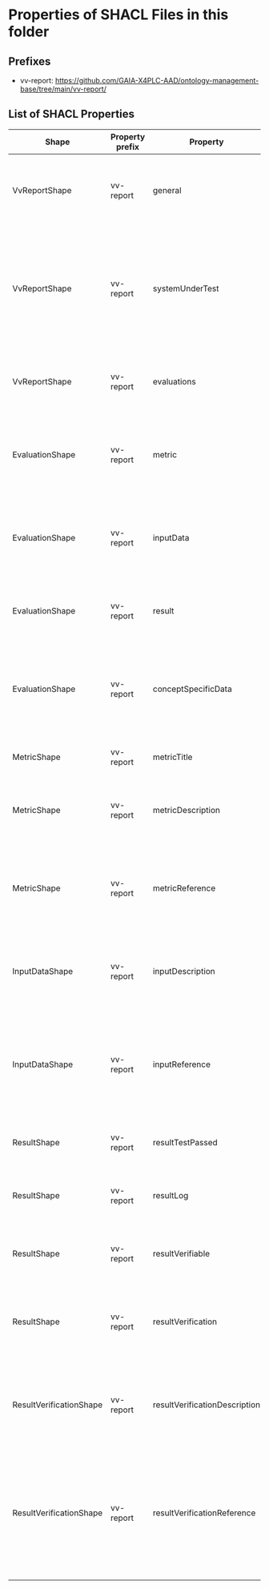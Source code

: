 # Properties of SHACL Files in this folder

## Prefixes

- vv-report: <https://github.com/GAIA-X4PLC-AAD/ontology-management-base/tree/main/vv-report/>

## List of SHACL Properties

| Shape | Property prefix | Property | MinCount | MaxCount | Description | Datatype/NodeKind | Filename |
| --- | --- | --- | --- | --- | --- | --- | --- |
| VvReportShape | vv-report | general | 1 | 1 | General object with properties for descriptions, data, links, bundle. |  | vv-report_shacl.ttl |
| VvReportShape | vv-report | systemUnderTest | 1 | 1 | Uniform Resource Identifier (URI) to identify the tested artifact, like a simulation, model by location, name, or both. | <http://www.w3.org/2001/XMLSchema#anyURI> | vv-report_shacl.ttl |
| VvReportShape | vv-report | evaluations | 1 |  | A list of all measures carried out on the subject under test. |  | vv-report_shacl.ttl |
| EvaluationShape | vv-report | metric | 1 | 1 | The definition of the quality metric that has been used in this evaluation item. |  | vv-report_shacl.ttl |
| EvaluationShape | vv-report | inputData | 1 |  | The definition of a dataset that has been used as input to the quality metric. |  | vv-report_shacl.ttl |
| EvaluationShape | vv-report | result | 1 | 1 | The summary of the result of this evaluation item. |  | vv-report_shacl.ttl |
| EvaluationShape | vv-report | conceptSpecificData | 0 |  | Additional arbitrary V&V-concept specific data, to further describe the evaluation. |  | vv-report_shacl.ttl |
| MetricShape | vv-report | metricTitle | 1 | 1 | A meaningful name of this metric. | <http://www.w3.org/2001/XMLSchema#string> | vv-report_shacl.ttl |
| MetricShape | vv-report | metricDescription | 1 | 1 | A short description of what is tested within this quality metric. | <http://www.w3.org/2001/XMLSchema#string> | vv-report_shacl.ttl |
| MetricShape | vv-report | metricReference | 1 | 1 | Uniform Resource Identifier (URI) to identify the metric by location, name, or both. | <http://www.w3.org/2001/XMLSchema#anyURI> | vv-report_shacl.ttl |
| InputDataShape | vv-report | inputDescription | 1 | 1 | A short description for interpreting this input data element | <http://www.w3.org/2001/XMLSchema#string> | vv-report_shacl.ttl |
| InputDataShape | vv-report | inputReference | 1 | 1 | Uniform Resource Identifier (URI) to identify the utilized input data element by location, name, or both. | <http://www.w3.org/2001/XMLSchema#anyURI> | vv-report_shacl.ttl |
| ResultShape | vv-report | resultTestPassed | 1 | 1 | Statement if the test has been passed or not. | <http://www.w3.org/2001/XMLSchema#boolean> | vv-report_shacl.ttl |
| ResultShape | vv-report | resultLog | 0 |  | Additional information about the test result, e.g., why it has failed. | <http://www.w3.org/2001/XMLSchema#string> | vv-report_shacl.ttl |
| ResultShape | vv-report | resultVerifiable | 1 | 1 | Information if the result can be verified by a third party. | <http://www.w3.org/2001/XMLSchema#boolean> | vv-report_shacl.ttl |
| ResultShape | vv-report | resultVerification | 0 | 1 | The necessary attributes to carry out verification of the result by a third party. |  | vv-report_shacl.ttl |
| ResultVerificationShape | vv-report | resultVerificationDescription | 1 | 1 | A short description of how the result can be verified with the given reference. |  | vv-report_shacl.ttl |
| ResultVerificationShape | vv-report | resultVerificationReference | 1 |  | Uniform Resource Identifier (URI) to identify the reference used to verify the result of this evalation by location, name, or both. | <http://www.w3.org/2001/XMLSchema#anyURI> | vv-report_shacl.ttl |
